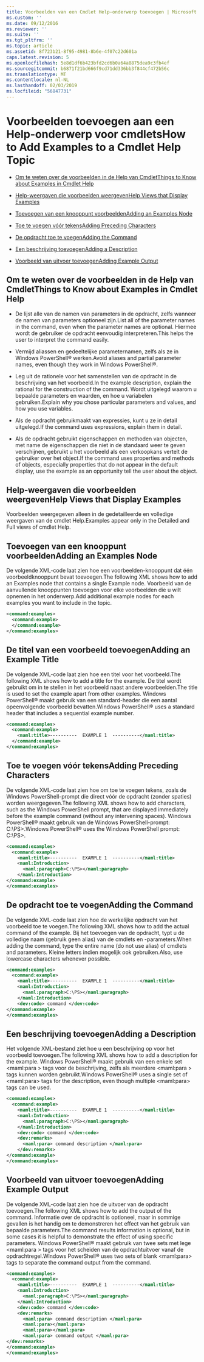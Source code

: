 ```yaml
---
title: Voorbeelden van een Cmdlet Help-onderwerp toevoegen | Microsoft Docs
ms.custom: ''
ms.date: 09/12/2016
ms.reviewer: ''
ms.suite: ''
ms.tgt_pltfrm: ''
ms.topic: article
ms.assetid: 8f723b21-8f95-4981-8b6e-4f07c22d601a
caps.latest.revision: 5
ms.openlocfilehash: 5e8d1df6b423bfd2cd6b0a64a8875dea9c3fb4ef
ms.sourcegitcommit: b6871f21bd666f9cd71dd336bb3f844cf472b56c
ms.translationtype: MT
ms.contentlocale: nl-NL
ms.lasthandoff: 02/03/2019
ms.locfileid: "56847731"
---
```

# <a name="how-to-add-examples-to-a-cmdlet-help-topic"></a><span data-ttu-id="83671-102">Voorbeelden toevoegen aan een Help-onderwerp voor cmdlets</span><span class="sxs-lookup"><span data-stu-id="83671-102">How to Add Examples to a Cmdlet Help Topic</span></span>

- [<span data-ttu-id="83671-103">Om te weten over de voorbeelden in de Help van Cmdlet</span><span class="sxs-lookup"><span data-stu-id="83671-103">Things to Know about Examples in Cmdlet Help</span></span>](#Things-to-Know-about-Examples-in-Cmdlet-Help)

- [<span data-ttu-id="83671-104">Help-weergaven die voorbeelden weergeven</span><span class="sxs-lookup"><span data-stu-id="83671-104">Help Views that Display Examples</span></span>](#Help-Views-that-Display-Examples)

- [<span data-ttu-id="83671-105">Toevoegen van een knooppunt voorbeelden</span><span class="sxs-lookup"><span data-stu-id="83671-105">Adding an Examples Node</span></span>](#Adding-an-Examples-Node)

- [<span data-ttu-id="83671-106">Toe te voegen vóór tekens</span><span class="sxs-lookup"><span data-stu-id="83671-106">Adding Preceding Characters</span></span>](#Adding-Preceding-Characters)

- [<span data-ttu-id="83671-107">De opdracht toe te voegen</span><span class="sxs-lookup"><span data-stu-id="83671-107">Adding the Command</span></span>](#Adding-the-Command)

- [<span data-ttu-id="83671-108">Een beschrijving toevoegen</span><span class="sxs-lookup"><span data-stu-id="83671-108">Adding a Description</span></span>](#Adding-a-Description)

- [<span data-ttu-id="83671-109">Voorbeeld van uitvoer toevoegen</span><span class="sxs-lookup"><span data-stu-id="83671-109">Adding Example Output</span></span>](#Adding-Example-Output)

## <a name="things-to-know-about-examples-in-cmdlet-help"></a><span data-ttu-id="83671-110">Om te weten over de voorbeelden in de Help van Cmdlet</span><span class="sxs-lookup"><span data-stu-id="83671-110">Things to Know about Examples in Cmdlet Help</span></span>

- <span data-ttu-id="83671-111">De lijst alle van de namen van parameters in de opdracht, zelfs wanneer de namen van parameters optioneel zijn.</span><span class="sxs-lookup"><span data-stu-id="83671-111">List all of the parameter names in the command, even when the parameter names are optional.</span></span> <span data-ttu-id="83671-112">Hiermee wordt de gebruiker de opdracht eenvoudig interpreteren.</span><span class="sxs-lookup"><span data-stu-id="83671-112">This helps the user to interpret the command easily.</span></span>

- <span data-ttu-id="83671-113">Vermijd aliassen en gedeeltelijke parameternamen, zelfs als ze in Windows PowerShell® werken.</span><span class="sxs-lookup"><span data-stu-id="83671-113">Avoid aliases and partial parameter names, even though they work in Windows PowerShell®.</span></span>

- <span data-ttu-id="83671-114">Leg uit de rationele voor het samenstellen van de opdracht in de beschrijving van het voorbeeld.</span><span class="sxs-lookup"><span data-stu-id="83671-114">In the example description, explain the rational for the construction of the command.</span></span> <span data-ttu-id="83671-115">Wordt uitgelegd waarom u bepaalde parameters en waarden, en hoe u variabelen gebruiken.</span><span class="sxs-lookup"><span data-stu-id="83671-115">Explain why you chose particular parameters and values, and how you use variables.</span></span>

- <span data-ttu-id="83671-116">Als de opdracht gebruikmaakt van expressies, kunt u ze in detail uitgelegd.</span><span class="sxs-lookup"><span data-stu-id="83671-116">If the command uses expressions, explain them in detail.</span></span>

- <span data-ttu-id="83671-117">Als de opdracht gebruikt eigenschappen en methoden van objecten, met name de eigenschappen die niet in de standaard weer te geven verschijnen, gebruikt u het voorbeeld als een verkoopkans vertelt de gebruiker over het object.</span><span class="sxs-lookup"><span data-stu-id="83671-117">If the command uses properties and methods of objects, especially properties that do not appear in the default display, use the example as an opportunity tell the user about the object.</span></span>

## <a name="help-views-that-display-examples"></a><span data-ttu-id="83671-118">Help-weergaven die voorbeelden weergeven</span><span class="sxs-lookup"><span data-stu-id="83671-118">Help Views that Display Examples</span></span>

<span data-ttu-id="83671-119">Voorbeelden weergegeven alleen in de gedetailleerde en volledige weergaven van de cmdlet Help.</span><span class="sxs-lookup"><span data-stu-id="83671-119">Examples appear only in the Detailed and Full views of cmdlet Help.</span></span>

## <a name="adding-an-examples-node"></a><span data-ttu-id="83671-120">Toevoegen van een knooppunt voorbeelden</span><span class="sxs-lookup"><span data-stu-id="83671-120">Adding an Examples Node</span></span>

<span data-ttu-id="83671-121">De volgende XML-code laat zien hoe een voorbeelden-knooppunt dat één voorbeeldknooppunt bevat toevoegen.</span><span class="sxs-lookup"><span data-stu-id="83671-121">The following XML shows how to add an Examples node that contains a single Example node.</span></span> <span data-ttu-id="83671-122">Voorbeeld van de aanvullende knooppunten toevoegen voor elke voorbeelden die u wilt opnemen in het onderwerp.</span><span class="sxs-lookup"><span data-stu-id="83671-122">Add additional example nodes for each examples you want to include in the topic.</span></span>

```xml
<command:examples>
  <command:example>
  </command:example>
</command:examples>
```

## <a name="adding-an-example-title"></a><span data-ttu-id="83671-123">De titel van een voorbeeld toevoegen</span><span class="sxs-lookup"><span data-stu-id="83671-123">Adding an Example Title</span></span>

<span data-ttu-id="83671-124">De volgende XML-code laat zien hoe een titel voor het voorbeeld.</span><span class="sxs-lookup"><span data-stu-id="83671-124">The following XML shows how to add a title for the example.</span></span> <span data-ttu-id="83671-125">De titel wordt gebruikt om in te stellen in het voorbeeld naast andere voorbeelden.</span><span class="sxs-lookup"><span data-stu-id="83671-125">The title is used to set the example apart from other examples.</span></span> <span data-ttu-id="83671-126">Windows PowerShell® maakt gebruik van een standard-header die een aantal opeenvolgende voorbeeld bevatten.</span><span class="sxs-lookup"><span data-stu-id="83671-126">Windows PowerShell® uses a standard header that includes a sequential example number.</span></span>

```xml
<command:examples>
  <command:example>
    <maml:title>----------  EXAMPLE 1  ----------</maml:title>
  </command:example>
</command:examples>
```

## <a name="adding-preceding-characters"></a><span data-ttu-id="83671-127">Toe te voegen vóór tekens</span><span class="sxs-lookup"><span data-stu-id="83671-127">Adding Preceding Characters</span></span>

<span data-ttu-id="83671-128">De volgende XML-code laat zien hoe om toe te voegen tekens, zoals de Windows PowerShell-prompt die direct vóór de opdracht (zonder spaties) worden weergegeven.</span><span class="sxs-lookup"><span data-stu-id="83671-128">The following XML shows how to add characters, such as the Windows PowerShell prompt, that are displayed immediately before the example command (without any intervening spaces).</span></span> <span data-ttu-id="83671-129">Windows PowerShell® maakt gebruik van de Windows PowerShell-prompt: C:\PS>.</span><span class="sxs-lookup"><span data-stu-id="83671-129">Windows PowerShell® uses the Windows PowerShell prompt: C:\PS>.</span></span>

```xml
<command:examples>
  <command:example>
    <maml:title>----------  EXAMPLE 1  ----------</maml:title>
    <maml:Introduction>
      <maml:paragraph>C:\PS></maml:paragraph>
    </maml:Introduction>
</command:example>
</command:examples>
```

## <a name="adding-the-command"></a><span data-ttu-id="83671-130">De opdracht toe te voegen</span><span class="sxs-lookup"><span data-stu-id="83671-130">Adding the Command</span></span>

<span data-ttu-id="83671-131">De volgende XML-code laat zien hoe de werkelijke opdracht van het voorbeeld toe te voegen.</span><span class="sxs-lookup"><span data-stu-id="83671-131">The following XML shows how to add the actual command of the example.</span></span> <span data-ttu-id="83671-132">Bij het toevoegen van de opdracht, typt u de volledige naam (gebruik geen alias) van de cmdlets en -parameters.</span><span class="sxs-lookup"><span data-stu-id="83671-132">When adding the command, type the entire name (do not use alias) of cmdlets and parameters.</span></span> <span data-ttu-id="83671-133">Kleine letters indien mogelijk ook gebruiken.</span><span class="sxs-lookup"><span data-stu-id="83671-133">Also, use lowercase characters whenever possible.</span></span>

```xml
<command:examples>
  <command:example>
    <maml:title>----------  EXAMPLE 1  ----------</maml:title>
    <maml:Introduction>
      <maml:paragraph>C:\PS></maml:paragraph>
    </maml:Introduction>
    <dev:code> command </dev:code>
</command:example>
</command:examples>
```

## <a name="adding-a-description"></a><span data-ttu-id="83671-134">Een beschrijving toevoegen</span><span class="sxs-lookup"><span data-stu-id="83671-134">Adding a Description</span></span>

<span data-ttu-id="83671-135">Het volgende XML-bestand ziet hoe u een beschrijving op voor het voorbeeld toevoegen.</span><span class="sxs-lookup"><span data-stu-id="83671-135">The following XML shows how to add a description for the example.</span></span> <span data-ttu-id="83671-136">Windows PowerShell® maakt gebruik van een enkele set \<maml:para > tags voor de beschrijving, zelfs als meerdere \<maml:para > tags kunnen worden gebruikt.</span><span class="sxs-lookup"><span data-stu-id="83671-136">Windows PowerShell® uses a single set of \<maml:para> tags for the description, even though multiple \<maml:para> tags can be used.</span></span>

```xml
<command:examples>
  <command:example>
    <maml:title>----------  EXAMPLE 1  ----------</maml:title>
    <maml:Introduction>
      <maml:paragraph>C:\PS></maml:paragraph>
    </maml:Introduction>
    <dev:code> command </dev:code>
    <dev:remarks>
      <maml:para> command description </maml:para>
    </dev:remarks>
</command:example>
</command:examples>
```

## <a name="adding-example-output"></a><span data-ttu-id="83671-137">Voorbeeld van uitvoer toevoegen</span><span class="sxs-lookup"><span data-stu-id="83671-137">Adding Example Output</span></span>

<span data-ttu-id="83671-138">De volgende XML-code laat zien hoe de uitvoer van de opdracht toevoegen.</span><span class="sxs-lookup"><span data-stu-id="83671-138">The following XML shows how to add the output of the command.</span></span> <span data-ttu-id="83671-139">Informatie over de opdracht is optioneel, maar in sommige gevallen is het handig om te demonstreren het effect van het gebruik van bepaalde parameters.</span><span class="sxs-lookup"><span data-stu-id="83671-139">The command results information is optional, but in some cases it is helpful to demonstrate the effect of using specific parameters.</span></span> <span data-ttu-id="83671-140">Windows PowerShell® maakt gebruik van twee sets met lege \<maml:para > tags voor het scheiden van de opdrachtuitvoer vanaf de opdrachtregel.</span><span class="sxs-lookup"><span data-stu-id="83671-140">Windows PowerShell® uses two sets of blank \<maml:para> tags to separate the command output from the command.</span></span>

```xml
<command:examples>
  <command:example>
    <maml:title>----------  EXAMPLE 1  ----------</maml:title>
    <maml:Introduction>
      <maml:paragraph>C:\PS></maml:paragraph>
    </maml:Introduction>
    <dev:code> command </dev:code>
    <dev:remarks>
      <maml:para> command description </maml:para>
      <maml:para></maml:para>
      <maml:para></maml:para>
      <maml:para> command output </maml:para>
</dev:remarks>
</command:example>
</command:examples>
```